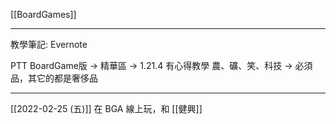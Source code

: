 [[BoardGames]]

---

教學筆記: Evernote

PTT BoardGame版 → 精華區 → 1.21.4 有心得教學
農、礦、笑、科技 → 必須品，其它的都是奢侈品

---

[[2022-02-25 (五)]] 在 BGA 線上玩，和 [[健興]]
